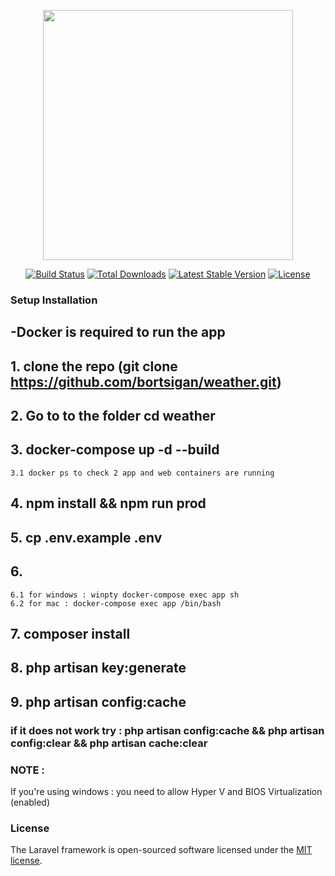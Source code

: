 <p align="center"><a href="https://laravel.com" target="_blank"><img src="https://raw.githubusercontent.com/laravel/art/master/logo-lockup/5%20SVG/2%20CMYK/1%20Full%20Color/laravel-logolockup-cmyk-red.svg" width="400"></a></p>

<p align="center">
<a href="https://travis-ci.org/laravel/framework"><img src="https://travis-ci.org/laravel/framework.svg" alt="Build Status"></a>
<a href="https://packagist.org/packages/laravel/framework"><img src="https://img.shields.io/packagist/dt/laravel/framework" alt="Total Downloads"></a>
<a href="https://packagist.org/packages/laravel/framework"><img src="https://img.shields.io/packagist/v/laravel/framework" alt="Latest Stable Version"></a>
<a href="https://packagist.org/packages/laravel/framework"><img src="https://img.shields.io/packagist/l/laravel/framework" alt="License"></a>
</p>

### Setup Installation

## -Docker is required to run the app

## 1. clone the repo (git clone https://github.com/bortsigan/weather.git)
## 2. Go to to the folder cd weather
## 3. docker-compose up -d --build
	3.1 docker ps to check 2 app and web containers are running
## 4. npm install && npm run prod
## 5. cp .env.example .env

## 6.
	6.1 for windows : winpty docker-compose exec app sh
	6.2 for mac : docker-compose exec app /bin/bash

## 7. composer install
## 8. php artisan key:generate
## 9. php artisan config:cache
 ### if it does not work try : php artisan config:cache && php artisan config:clear && php artisan cache:clear



### NOTE :

If you're using windows : you need to allow Hyper V and BIOS Virtualization (enabled)

### License

The Laravel framework is open-sourced software licensed under the [MIT license](https://opensource.org/licenses/MIT).
